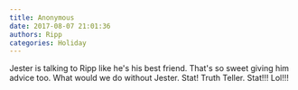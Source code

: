 ```yaml
---
title: Anonymous
date: 2017-08-07 21:01:36
authors: Ripp
categories: Holiday
---
```


 Jester is talking to Ripp like he's his best friend. That's so sweet  giving him advice too. What would we do without Jester. Stat! Truth Teller. Stat!!! Lol!!!